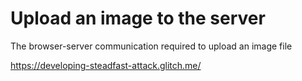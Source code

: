 # Upload an image to the server

The browser-server communication required to upload an image file
  
  https://developing-steadfast-attack.glitch.me/
  
